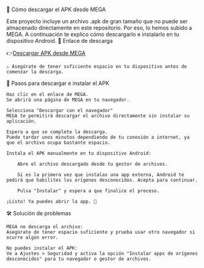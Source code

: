 📲 Cómo descargar el APK desde MEGA

Este proyecto incluye un archivo .apk de gran tamaño que no puede ser almacenado directamente en este repositorio. Por eso, lo hemos subido a MEGA. A continuación te explico cómo descargarlo e instalarlo en tu dispositivo Android.
🔗 Enlace de descarga


👉[Descargar APK desde MEGA](https://mega.nz/file/Rk4HXYSS#kgm2isd3INPGlWDSjG8cmZBUQxhImMUh5Xane0V3p5g)

 

    ⚠️ Asegúrate de tener suficiente espacio en tu dispositivo antes de comenzar la descarga.

🧭 Pasos para descargar e instalar el APK

    Haz clic en el enlace de MEGA.
    Se abrirá una página de MEGA en tu navegador.

    Selecciona "Descargar con el navegador"
    MEGA te permitirá descargar el archivo directamente sin instalar su aplicación.

    Espera a que se complete la descarga.
    Puede tardar unos minutos dependiendo de tu conexión a internet, ya que el archivo ocupa bastante espacio.

    Instala el APK manualmente en tu dispositivo Android:

        Abre el archivo descargado desde tu gestor de archivos.

        Si es la primera vez que instalas una app externa, Android te pedirá que habilites los orígenes desconocidos. Acepta para continuar.

        Pulsa "Instalar" y espera a que finalice el proceso.

    ¡Listo! Ya puedes abrir la app. 🎉

🛠️ Solución de problemas

    MEGA no descarga el archivo:
    Asegúrate de tener espacio suficiente y prueba usar otro navegador si ocurre algún error.

    No puedes instalar el APK:
    Ve a Ajustes > Seguridad y activa la opción "Instalar apps de orígenes desconocidos" para tu navegador o gestor de archivos.


